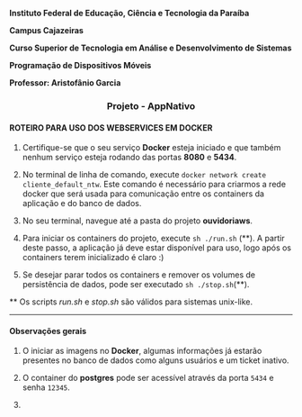**Instituto Federal de Educação, Ciência e Tecnologia da Paraíba**

**Campus Cajazeiras**

**Curso Superior de Tecnologia em Análise e Desenvolvimento de Sistemas**

**Programação de Dispositivos Móveis**

**Professor: Aristofânio Garcia**

<h3 align="center">
  Projeto - AppNativo
</h3>


#### ROTEIRO PARA USO DOS WEBSERVICES EM DOCKER


1. Certifique-se que o seu serviço **Docker** esteja iniciado e que também nenhum serviço esteja rodando das portas **8080** e **5434**.

2. No terminal de linha de comando, execute `docker network create cliente_default_ntw`. Este comando é necessário para criarmos a rede docker que será usada para comunicação entre os containers da aplicação e do banco de dados.

3. No seu terminal, navegue até a pasta do projeto **ouvidoriaws**.

4. Para iniciar os containers do projeto, execute `sh ./run.sh` (\*\*). A partir deste passo, a aplicação já deve estar disponível para uso, logo após os containers terem inicializado é claro :)

5. Se desejar parar todos os containers e remover os volumes de persistência de dados, pode ser executado `sh ./stop.sh`(\*\*).

\*\* Os scripts *run.sh* e *stop.sh* são válidos para sistemas unix-like.

<hr>

#### Observações gerais

1. O iniciar as imagens no **Docker**, algumas informações já estarão presentes no banco de dados como alguns usuários e um ticket inativo.

2. O container do **postgres** pode ser acessível através da porta `5434` e senha `12345`.

3.
